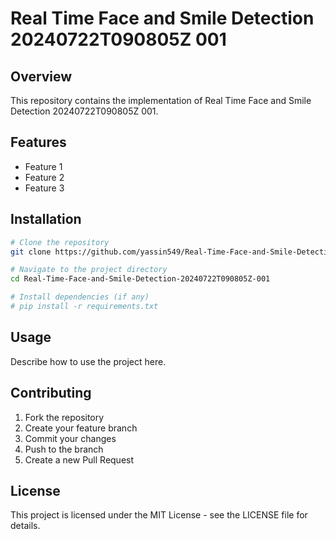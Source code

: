 # Real Time Face and Smile Detection 20240722T090805Z 001

## Overview
This repository contains the implementation of Real Time Face and Smile Detection 20240722T090805Z 001.

## Features
- Feature 1
- Feature 2
- Feature 3

## Installation
```bash
# Clone the repository
git clone https://github.com/yassin549/Real-Time-Face-and-Smile-Detection-20240722T090805Z-001.git

# Navigate to the project directory
cd Real-Time-Face-and-Smile-Detection-20240722T090805Z-001

# Install dependencies (if any)
# pip install -r requirements.txt
```

## Usage
Describe how to use the project here.

## Contributing
1. Fork the repository
2. Create your feature branch
3. Commit your changes
4. Push to the branch
5. Create a new Pull Request

## License
This project is licensed under the MIT License - see the LICENSE file for details.
